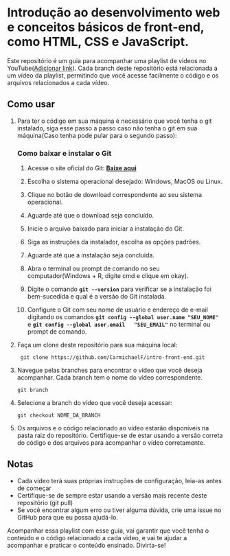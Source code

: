 # Introdução ao desenvolvimento web e conceitos básicos de front-end, como HTML, CSS e JavaScript.

Este repositório é um guia para acompanhar uma playlist de vídeos no YouTube([Adicionar link]()). Cada branch deste repositório está relacionada a um vídeo da playlist, permitindo que você acesse facilmente o código e os arquivos relacionados a cada vídeo.

## Como usar

1. Para ter o código em sua máquina é necessário que você tenha o git instalado, siga esse passo a passo caso não tenha o git em sua máquina(Caso tenha pode pular para o segundo passo):

    ### Como baixar e instalar o Git

    1. Acesse o site oficial do Git: **[Baixe aqui](https://git-scm.com/downloads)**

    2. Escolha o sistema operacional desejado: Windows, MacOS ou Linux.

    3. Clique no botão de download correspondente ao seu sistema operacional.

    4. Aguarde até que o download seja concluído.

    5. Inicie o arquivo baixado para iniciar a instalação do Git.

    6. Siga as instruções da instalador, escolha as opções padrões.

    7. Aguarde até que a instalação seja concluída.

    8. Abra o terminal ou prompt de comando no seu computador(Windows + R, digite cmd e clique em okay).

    9. Digite o comando **`git --version`** para verificar se a instalação foi bem-sucedida e   qual é a versão do Git instalada.

    10. Configure o Git com seu nome de usuário e endereço de e-mail digitando os comandos  **`git config --global user.name "SEU_NOME"`** e **`git config --global user.email   "SEU_EMAIL"`** no terminal ou prompt de comando.

2.  Faça um clone deste repositório para sua máquina local:

    ```
     git clone https://github.com/CarmichaelF/intro-front-end.git
    ```

3.  Navegue pelas branches para encontrar o vídeo que você deseja acompanhar. Cada branch tem o nome do vídeo correspondente.

    ```
    git branch
    ```

4.  Selecione a branch do vídeo que você deseja acessar:

    ```
    git checkout NOME_DA_BRANCH
    ```

5.  Os arquivos e o código relacionado ao vídeo estarão disponíveis na pasta raiz do repositório. Certifique-se de estar usando a versão correta do código e dos arquivos para acompanhar o vídeo corretamente.

## Notas

- Cada vídeo terá suas próprias instruções de configuração, leia-as antes de começar
- Certifique-se de sempre estar usando a versão mais recente deste repositório (git pull)
- Se você encontrar algum erro ou tiver alguma dúvida, crie uma issue no GitHub para que eu possa ajudá-lo.

Acompanhar essa playlist com esse guia, vai garantir que você tenha o conteúdo e o código relacionado a cada video, e vai te ajudar a acompanhar e praticar o conteúdo ensinado. Divirta-se!
